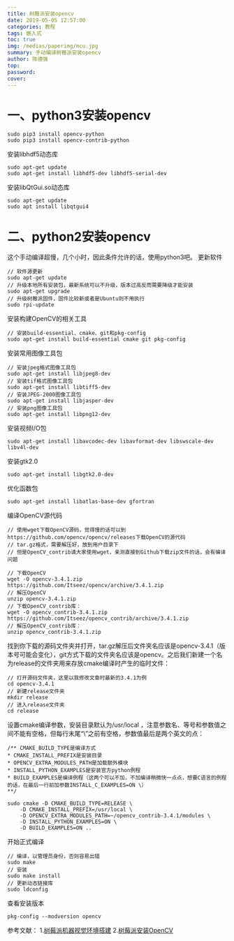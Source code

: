 ```yaml
---
title: 树莓派安装opencv
date: 2019-05-05 12:57:00
categories: 教程
tags: 嵌入式
toc: true
img: /medias/paperimg/mcu.jpg
summary: 手动编译树莓派安装opencv
author: 陈德强
top: 
password: 
cover: 
---
```


# 一、python3安装opencv
```
sudo pip3 install opencv-python
sudo pip3 install opencv-contrib-python
```

安装libhdf5动态库
```
sudo apt-get update
sudo apt-get install libhdf5-dev libhdf5-serial-dev
```
安装libQtGui.so动态库
```
sudo apt-get update
sudo apt install libqtgui4
```


# 二、python2安装opencv
这个手动编译超慢，几个小时，因此条件允许的话，使用python3吧。
更新软件
```
// 软件源更新
sudo apt-get update 
// 升级本地所有安装包，最新系统可以不升级，版本过高反而需要降级才能安装
sudo apt-get upgrade
// 升级树莓派固件，固件比较新或者是Ubuntu则不用执行
sudo rpi-update
```
安装构建OpenCV的相关工具
```
// 安装build-essential、cmake、git和pkg-config
sudo apt-get install build-essential cmake git pkg-config
```
安装常用图像工具包
```
// 安装jpeg格式图像工具包
sudo apt-get install libjpeg8-dev 
// 安装tif格式图像工具包
sudo apt-get install libtiff5-dev 
// 安装JPEG-2000图像工具包
sudo apt-get install libjasper-dev 
// 安装png图像工具包
sudo apt-get install libpng12-dev 
```
安装视频I/O包
```
sudo apt-get install libavcodec-dev libavformat-dev libswscale-dev libv4l-dev
```
安装gtk2.0
```
sudo apt-get install libgtk2.0-dev
```
优化函数包
```
sudo apt-get install libatlas-base-dev gfortran
```
编译OpenCV源代码
```
// 使用wget下载OpenCV源码，觉得慢的话可以到https://github.com/opencv/opencv/releases下载OpenCV的源代码
// tar.gz格式，需要解压好，放到用户目录下
// 但是OpenCV_contrib请大家使用wget，亲测直接到Github下载zip文件的话，会有编译问题

// 下载OpenCV
wget -O opencv-3.4.1.zip https://github.com/Itseez/opencv/archive/3.4.1.zip
// 解压OpenCV
unzip opencv-3.4.1.zip
// 下载OpenCV_contrib库：
wget -O opencv_contrib-3.4.1.zip https://github.com/Itseez/opencv_contrib/archive/3.4.1.zip
// 解压OpenCV_contrib库：
unzip opencv_contrib-3.4.1.zip
```

找到你下载的源码文件夹并打开，tar.gz解压后文件夹名应该是opencv-3.4.1（版本号可能会变化），git方式下载的文件夹名应该是opencv。之后我们新建一个名为release的文件夹用来存放cmake编译时产生的临时文件：
```
// 打开源码文件夹，这里以我修改文章时最新的3.4.1为例
cd opencv-3.4.1
// 新建release文件夹
mkdir release
// 进入release文件夹
cd release
```
设置cmake编译参数，安装目录默认为/usr/local ，注意参数名、等号和参数值之间不能有空格，但每行末尾“\”之前有空格，参数值最后是两个英文的点：
```
/** CMAKE_BUILD_TYPE是编译方式
* CMAKE_INSTALL_PREFIX是安装目录
* OPENCV_EXTRA_MODULES_PATH是加载额外模块
* INSTALL_PYTHON_EXAMPLES是安装官方python例程
* BUILD_EXAMPLES是编译例程（这两个可以不加，不加编译稍微快一点点，想要C语言的例程的话，在最后一行前加参数INSTALL_C_EXAMPLES=ON \）
**/

sudo cmake -D CMAKE_BUILD_TYPE=RELEASE \
    -D CMAKE_INSTALL_PREFIX=/usr/local \
    -D OPENCV_EXTRA_MODULES_PATH=~/opencv_contrib-3.4.1/modules \
    -D INSTALL_PYTHON_EXAMPLES=ON \
    -D BUILD_EXAMPLES=ON ..
```
开始正式编译
```
// 编译，以管理员身份，否则容易出错
sudo make
// 安装
sudo make install
// 更新动态链接库
sudo ldconfig
```
查看安装版本
```
pkg-config --modversion opencv
```
 
参考文献：
1.[树莓派机器视觉环境搭建](https://blog.csdn.net/weixin_42704669/article/details/84026895)
2.[树莓派安装OpenCV](https://www.jianshu.com/p/b75936848a27)